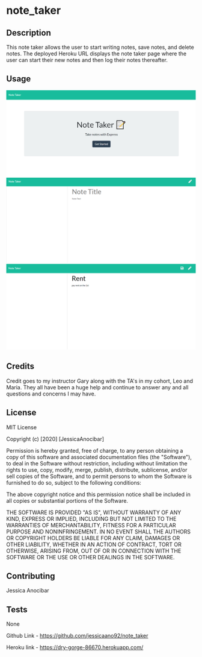 # note_taker



## Description

This note taker allows the user to start writing notes, save notes, and delete notes. The deployed Heroku URL displays the note taker page where the user can start their new notes and then log their notes thereafter. 

## Usage

<img src= "https://github.com/jessicaano92/note_taker/blob/main/images/img1.png">

<img src="https://github.com/jessicaano92/note_taker/blob/main/images/img2.png">

<img src= "https://github.com/jessicaano92/note_taker/blob/main/images/img3.png">

## Credits

Credit goes to my instructor Gary along with the TA's in my cohort, Leo and Maria. They all have been a huge help and continue to answer any and all questions and concerns I may have. 

## License

MIT License

Copyright (c) [2020] [JessicaAnocibar]

Permission is hereby granted, free of charge, to any person obtaining a copy
of this software and associated documentation files (the "Software"), to deal
in the Software without restriction, including without limitation the rights
to use, copy, modify, merge, publish, distribute, sublicense, and/or sell
copies of the Software, and to permit persons to whom the Software is
furnished to do so, subject to the following conditions:

The above copyright notice and this permission notice shall be included in all
copies or substantial portions of the Software.

THE SOFTWARE IS PROVIDED "AS IS", WITHOUT WARRANTY OF ANY KIND, EXPRESS OR
IMPLIED, INCLUDING BUT NOT LIMITED TO THE WARRANTIES OF MERCHANTABILITY,
FITNESS FOR A PARTICULAR PURPOSE AND NONINFRINGEMENT. IN NO EVENT SHALL THE
AUTHORS OR COPYRIGHT HOLDERS BE LIABLE FOR ANY CLAIM, DAMAGES OR OTHER
LIABILITY, WHETHER IN AN ACTION OF CONTRACT, TORT OR OTHERWISE, ARISING FROM,
OUT OF OR IN CONNECTION WITH THE SOFTWARE OR THE USE OR OTHER DEALINGS IN THE
SOFTWARE.

## Contributing

Jessica Anocibar

## Tests

None

Github Link - https://github.com/jessicaano92/note_taker

Heroku link - https://dry-gorge-86670.herokuapp.com/
